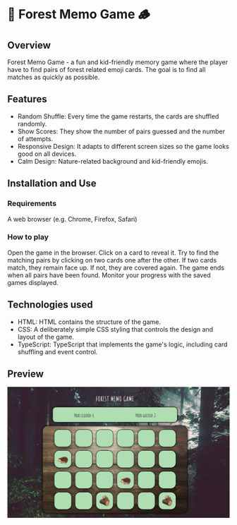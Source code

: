 # 🦔 Forest Memo Game 🪵
## Overview ##
Forest Memo Game - a fun and kid-friendly memory game where the player have to find pairs of forest related emoji cards. The goal is to find all matches as quickly as possible.

## Features ##
- Random Shuffle: Every time the game restarts, the cards are shuffled randomly.
- Show Scores: They show the number of pairs guessed and the number of attempts.
- Responsive Design: It adapts to different screen sizes so the game looks good on all devices.
- Calm Design: Nature-related background and kid-friendly emojis.

## Installation and Use ##
### Requirements ###
A web browser (e.g. Chrome, Firefox, Safari)

### How to play ###
Open the game in the browser.
Click on a card to reveal it.
Try to find the matching pairs by clicking on two cards one after the other.
If two cards match, they remain face up. If not, they are covered again.
The game ends when all pairs have been found.
Monitor your progress with the saved games displayed.

## Technologies used ##
- HTML: HTML contains the structure of the game.
- CSS: A deliberately simple CSS styling that controls the design and layout of the game.
- TypeScript: TypeScript that implements the game's logic, including card shuffling and event control.

## Preview ##
![screenshot](./public/assets/img/screenshot-forest-memo.png)